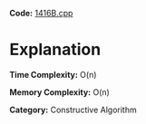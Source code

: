 **Code:** [1416B.cpp](./1416B.cpp)

# Explanation

**Time Complexity:** O(n)

**Memory Complexity:** O(n) 

**Category:** Constructive Algorithm
